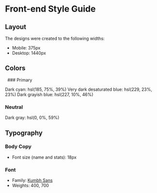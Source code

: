 # Front-end Style Guide

## Layout

The designs were created to the following widths:

- Mobile: 375px
- Desktop: 1440px

## Colors
  <img class="bgimg" src="images\bg-pattern-top.svg" alt="">
  <img class="bgimg" src="images\bg-pattern-bottom.svg" alt="">
### Primary

Dark cyan: hsl(185, 75%, 39%)
Very dark desaturated blue: hsl(229, 23%, 23%)
Dark grayish blue: hsl(227, 10%, 46%)

### Neutral

Dark gray: hsl(0, 0%, 59%)

## Typography

### Body Copy

- Font size (name and stats): 18px

### Font

- Family: [Kumbh Sans](https://fonts.google.com/specimen/Kumbh+Sans)
- Weights: 400, 700
